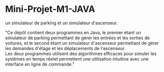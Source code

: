 # Mini-Projet-M1-JAVA
un simulateur de parking et un simulateur d'ascenseur.

"Ce dépôt contient deux programmes en Java, le premier étant un simulateur de parking permettant de gérer les entrées et les sorties de voitures, et le second étant un simulateur d'ascenseur permettant de gérer les demandes d'étage et les déplacements de l'ascenseur. </br>Les deux programmes utilisent des algorithmes efficaces pour simuler les systèmes en temps réelet permettent une utilisation intuitive avec une interface en ligne de commande."
